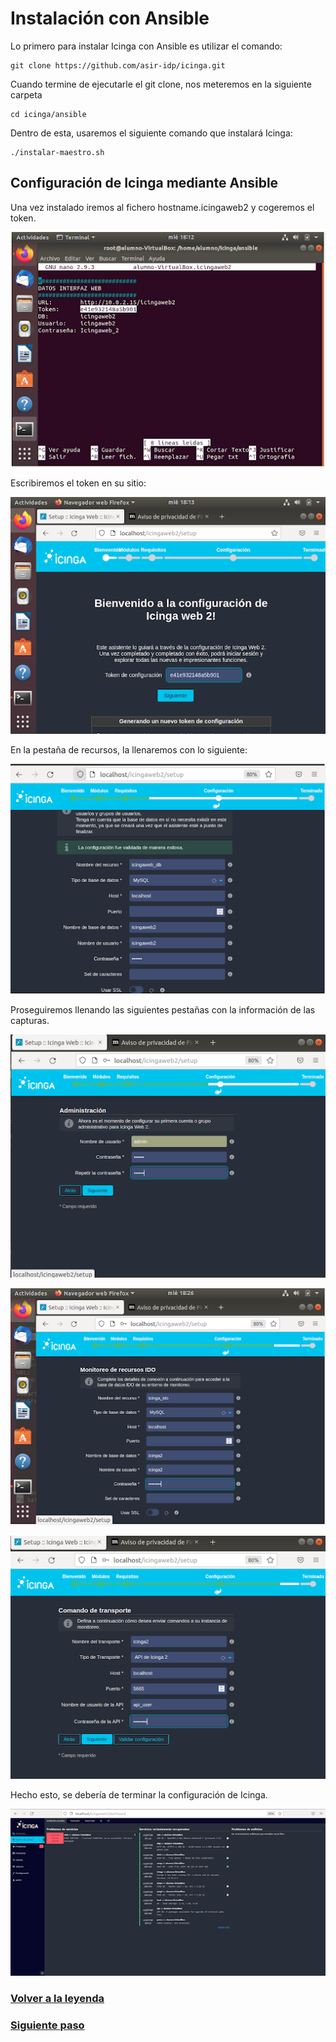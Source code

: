 # Instalación con Ansible

Lo primero para instalar Icinga con Ansible es utilizar el comando:
```
git clone https://github.com/asir-idp/icinga.git
```
Cuando termine de ejecutarle el git clone, nos meteremos en la siguiente carpeta
```
cd icinga/ansible
```
Dentro de esta, usaremos el siguiente comando que instalará Icinga:
```
./instalar-maestro.sh
```
## Configuración de Icinga mediante Ansible
Una vez instalado iremos al fichero hostname.icingaweb2 y cogeremos el token.

![Imagen1](imagenes/token32.png)

Escribiremos el token en su sitio:

![Imagen2](imagenes/ansible1.png)

En la pestaña de recursos, la llenaremos con lo siguiente:

![Imagen3](imagenes/ansible2.png)

Proseguiremos llenando las siguientes pestañas con la información de las capturas.

![Imagen4](imagenes/ansible3.png)

![Imagen5](imagenes/ansible4.png)

![Imagen6](imagenes/ansible5.png)

Hecho esto, se debería de terminar la configuración de Icinga.

![Imagen7](imagenes/ansiblef.png)

### [Volver a la leyenda](../index.md)
### [Siguiente paso](monitorizacion.md)
